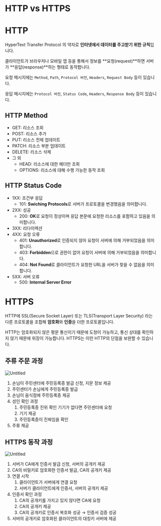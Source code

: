 # HTTP vs HTTPS

# HTTP

HyperText Transfer Protocol 의 약자로 **인터넷에서 데이터를 주고받기 위한 규칙**입니다.

클라이언트가 브라우저나 모바일 앱 등을 통해서 정보를 **요청(request)**하면 서버가 **응답(response)**하는 형태로 동작합니다.

요청 메시지에는 `Method`, `Path`, `Protocol 버전`, `Headers`, `Request Body` 등이 있습니다.

응답 메시지에는 `Protocol 버전`, `Status Code`, `Headers`, `Response Body` 등이 있습니다.

## HTTP Method

- GET: 리소스 조회
- POST: 리소스 추가
- PUT: 리소스 전체 업데이트
- PATCH: 리소스 부분 업데이트
- DELETE: 리소스 삭제
- 그 외
    - HEAD: 리소스에 대한 헤더만 조회
    - OPTIONS: 리소스에 대해 수행 가능한 동작 조회

## HTTP Status Code

- 1XX: 조건부 응답
    - 101: **Swiching Protocols**로 서버가 프로토콜을 변경했음을 의미합니다.
- 2XX: 성공
    - 200: **OK**로 요청이 정상이며 응답 본문에 요청한 리소스를 포함하고 있음을 의미합니다.
- 3XX: 리다이렉션
- 4XX: 요청 오류
    - 401: **Unauthorized**로 인증되지 않아 요청이 서버에 의해 거부되었음을 의미합니다.
    - 403: **Forbidden**으로 권한이 없어 요청이 서버에 의해 거부되었음을 의미합니다.
    - 404: **Not Found**로 클라이언트가 요청한 URL을 서버가 찾을 수 없음을 의미합니다.
- 5XX: 서버 오류
    - 500: **Internal Server Error**

# HTTPS

HTTP에 SSL(Secure Socket Layer) 또는 TLS(Transport Layer Security) 라는 다른 프로토콜을 조합해 **암호화**와 **인증**을 더한 프로토콜입니다.

HTTP는 암호화되지 않은 평문 통신이기 때문에 도청이 가능하고, 통신 상대를 확인하지 않기 때문에 위장이 가능합니다. HTTPS는 이런 HTTP의 단점을 보완할 수 있습니다.

## 주류 주문 과정

![Untitled](https://user-images.githubusercontent.com/38188374/166248115-edbf0885-6b02-487d-9b0f-afb69d0b4948.png)

1. 손님이 주민센터에 주민등록증 발급 신청, 지문 정보 제공
2. 주민센터가 손님에게 주민등록증 발급
3. 손님이 음식점에 주민등록증 제공
4. 성인 확인 과정
    1. 주민등록증 진위 확인 기기가 없다면 주민센터에 요청
    2. 기기 제공
    3. 주민등록증이 진짜임을 확인
5. 주류 제공

## HTTPS 동작 과정

![Untitled](https://user-images.githubusercontent.com/38188374/166248102-f184bed8-27eb-4403-acd7-12bc625c29a9.png)

1. 서버가 CA에게 인증서 발급 신청, 서버의 공개키 제공
2. CA의 비밀키로 암호화한 인증서 발급, CA의 공개키 제공
3. 연결 시작
    1. 클라이언트가 서버에게 연결 요청
    2. 서버가 클라이언트에게 인증서, 서버의 공개키 제공
4. 인증서 확인 과정
    1. CA의 공개키를 가지고 있지 않다면 CA에 요청
    2. CA의 공개키 제공
    3. CA의 공개키로 인증서 복호화 성공 → 인증서 검증 성공
5. 서버의 공개키로 암호화된 클라이언트의 대칭키 서버에 제공